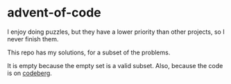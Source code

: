 # advent-of-code
I enjoy doing puzzles, but they have a lower priority than other projects, so I never finish them.

This repo has my solutions, for a subset of the problems.

It is empty because the empty set is a valid subset. Also, because the code is on [codeberg](https://codeberg.org/akiross/advent-of-code).
